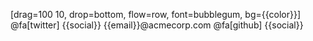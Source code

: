 [drag=100 10, drop=bottom, flow=row, font=bubblegum, bg={{color}}]
@fa[twitter] {{social}}
{{email}}@acmecorp.com
@fa[github] {{social}}

